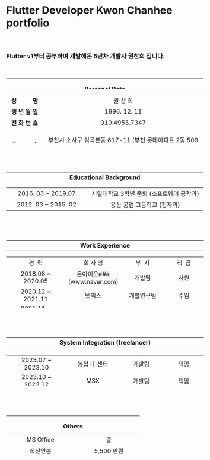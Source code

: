<h1 style="text-align: left;">Flutter Developer Kwon Chanhee portfolio</h1>
<p>&nbsp;</p>
<h3>Flutter v1부터 공부하며 개발해온 5년차 개발자 권찬희 입니다.</h3>
<p>&nbsp;</p>
<table style="height: 28px; width: 532px;" border="0">
<tbody>
<tr>
<td style="width: 522px;">
<p class="p1" style="text-align: center;"><strong>Personal Data</strong></p>
</td>
</tr>
</tbody>
</table>
<table style="height: 129px; width: 531.961px;">
<tbody>
<tr>
<td style="width: 85px; text-align: center;"><strong>성&nbsp; &nbsp; &nbsp; &nbsp; &nbsp; 명</strong></td>
<td style="width: 426.961px; text-align: center;">권 찬 희</td>
</tr>
<tr>
<td style="width: 85px; text-align: center;"><strong>생 년 월 일</strong></td>
<td style="width: 426.961px; text-align: center;">1996. 12. 11</td>
</tr>
<tr>
<td style="width: 85px; text-align: center;"><strong>전 화 번 호</strong></td>
<td style="width: 426.961px; text-align: center;">010.4955.7347</td>
</tr>
<tr>
<td style="width: 85px; text-align: center;"><strong>주&nbsp; &nbsp; &nbsp; &nbsp;  &nbsp; 소</strong></td>
<td style="width: 426.961px; text-align: center;">
<p>부천시 소사구 심곡본동 617-11&nbsp;(부천 롯데아파트 2동 509호)</p>
</td>
</tr>
<tr>
<td style="width: 85px; text-align: center;"><strong>병&nbsp; &nbsp; &nbsp; &nbsp;  &nbsp; 역</strong></td>
<td style="width: 426.961px; text-align: center;">육군 병장 전역 (2016.10 ~ 2018.07)</td>
</tr>
</tbody>
</table>
<p>&nbsp;</p>
<p>&nbsp;</p>
<table style="height: 25px; width: 532px;">
<tbody>
<tr>
<td style="width: 522px; text-align: center;"><strong>Educational Background</strong></td>
</tr>
</tbody>
</table>
<table style="height: 62px; width: 532px;">
<tbody>
<tr>
<td style="width: 206.656px; text-align: center;">2016. 03 ~ 2019.07</td>
<td style="width: 307.344px; text-align: center;">서일대학교 3학년 중퇴 (소프트웨어 공학과)</td>
</tr>
<tr>
<td style="width: 206.656px; text-align: center;">2012. 03 ~ 2015. 02</td>
<td style="width: 307.344px; text-align: center;">용산 공업 고등학교 (전자과)</td>
</tr>
</tbody>
</table>
<p>&nbsp;</p>
<p>&nbsp;</p>
<table style="width: 533px;">
<tbody>
<tr>
<td style="width: 523px; text-align: center;"><strong>Work Experience</strong></td>
</tr>
</tbody>
</table>
<table style="height: 137px; width: 533px;">
<tbody>
<tr>
<td style="width: 154px; text-align: center;">경&nbsp; 력</td>
<td style="width: 133.125px; text-align: center;">회 사 명</td>
<td style="width: 110.875px; text-align: center;">부&nbsp; 서</td>
<td style="width: 102px; text-align: center;">직&nbsp; 급</td>
</tr>
<tr>
<td style="width: 154px; text-align: center;">2018.08 ~ 2020.05</td>
<td style="width: 133.125px; text-align: center;">온아이오###(www.naver.com)</td>
<td style="width: 110.875px; text-align: center;">개발팀</td>
<td style="width: 102px; text-align: center;">사원</td>
</tr>
<tr>
<td style="width: 154px; text-align: center;">2020.12 ~ 2021.11</td>
<td style="width: 133.125px; text-align: center;">넷믹스</td>
<td style="width: 110.875px; text-align: center;">개발연구팀</td>
<td style="width: 102px; text-align: center;">주임</td>
</tr>
<tr>
<td style="width: 154px; text-align: center;">2021.11 ~ 2022.10</td>
<td style="width: 133.125px; text-align: center;">피플앤잡</td>
<td style="width: 110.875px; text-align: center;">개발팀</td>
<td style="width: 102px; text-align: center;">대리</td>
</tr>
<tr>
<td style="width: 154px; text-align: center;">2022.10 ~ 2023.06</td>
<td style="width: 133.125px; text-align: center;">더우리샵</td>
<td style="width: 110.875px; text-align: center;">개발팀</td>
<td style="width: 102px; text-align: center;">대리</td>
</tr>
</tbody>
</table>
<p>&nbsp;</p>
<p>&nbsp;</p>
<table style="height: 31px; width: 533px;">
<tbody>
<tr>
<td style="width: 523px; text-align: center;"><strong>System Integration (freelancer)</strong></td>
</tr>
</tbody>
</table>
<table style="height: 83px; width: 533px;">
<tbody>
<tr>
<td style="width: 155px; text-align: center;">2023.07 ~ 2023.10</td>
<td style="width: 134px; text-align: center;">농협 IT 센터</td>
<td style="width: 112.492px; text-align: center;">개발팀</td>
<td style="width: 100.508px; text-align: center;">책임</td>
</tr>
<tr>
<td style="width: 155px; text-align: center;">2023.10 ~ 2023.12</td>
<td style="width: 134px; text-align: center;">MSX</td>
<td style="width: 112.492px; text-align: center;">개발팀</td>
<td style="width: 100.508px; text-align: center;">책임</td>
</tr>
<tr>
<td style="width: 155px; text-align: center;">2023.12 ~ 2024.01</td>
<td style="width: 134px; text-align: center;">현대 오일 뱅크</td>
<td style="width: 112.492px; text-align: center;">개발팀</td>
<td style="width: 100.508px; text-align: center;">책임</td>
</tr>
<tr>
<td style="width: 155px; text-align: center;">2024.01 ~ 2024. 03</td>
<td style="width: 134px; text-align: center;">어거스트랩</td>
<td style="width: 112.492px; text-align: center;">개발팀</td>
<td style="width: 100.508px; text-align: center;">책임</td>
</tr>
</tbody>
</table>
<p>&nbsp;</p>
<p>&nbsp;</p>
<table style="height: 33px;" width="354">
<tbody>
<tr style="height: 29px;">
<td style="width: 344px; height: 29px;">
<p class="p1" style="text-align: center;"><strong>Others</strong></p>
</td>
</tr>
</tbody>
</table>
<table style="height: 54px;" width="353">
<tbody>
<tr>
<td style="width: 168.5px; text-align: center;">MS Office</td>
<td style="width: 168.5px; text-align: center;">중</td>
</tr>
<tr>
<td style="width: 168.5px; text-align: center;">직전연봉</td>
<td style="width: 168.5px; text-align: center;">5,500 만원</td>
</tr>
<tr>
<td style="width: 168.5px; text-align: center;">프리랜서 월 단가</td>
<td style="width: 168.5px; text-align: center;">550 ~ 600 만원</td>
</tr>
</tbody>
</table>

